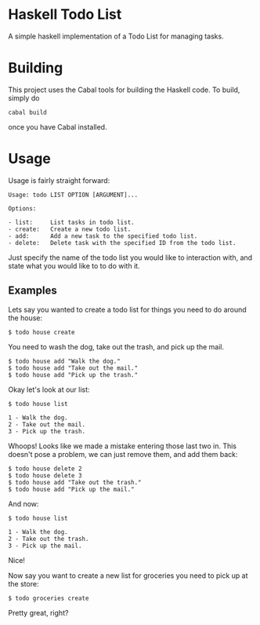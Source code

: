 
# Haskell Todo List

A simple haskell implementation of a Todo List for managing tasks.

# Building

This project uses the Cabal tools for building the Haskell code. To build, simply do

    cabal build

once you have Cabal installed.

# Usage

Usage is fairly straight forward:

    Usage: todo LIST OPTION [ARGUMENT]...

    Options:

    - list:     List tasks in todo list.
    - create:   Create a new todo list.
    - add:      Add a new task to the specified todo list.
    - delete:   Delete task with the specified ID from the todo list.

Just specify the name of the todo list you would like to interaction with, and state what you would like to to do with it.

## Examples

Lets say you wanted to create a todo list for things you need to do around the house:

    $ todo house create

You need to wash the dog, take out the trash, and pick up the mail.

    $ todo house add "Walk the dog."
    $ todo house add "Take out the mail."
    $ todo house add "Pick up the trash."

Okay let's look at our list:

    $ todo house list

    1 - Walk the dog.
    2 - Take out the mail.
    3 - Pick up the trash.

Whoops! Looks like we made a mistake entering those last two in.
This doesn't pose a problem, we can just remove them, and add them back:

    $ todo house delete 2
    $ todo house delete 3
    $ todo house add "Take out the trash."
    $ todo house add "Pick up the mail."

And now:

    $ todo house list

    1 - Walk the dog.
    2 - Take out the trash.
    3 - Pick up the mail.

Nice!

Now say you want to create a new list for groceries you need to pick up at the store:

    $ todo groceries create

Pretty great, right?